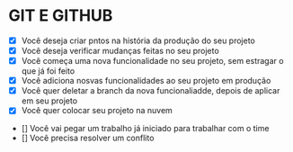 # GIT E GITHUB

- [x] Você deseja criar pntos na história da produção do seu projeto
- [x] Você deseja verificar mudanças feitas no seu projeto
- [x] Você começa uma nova funcionalidade no seu projeto, sem estragar o que já foi feito
- [x] Você adiciona nosvas funcionalidades ao seu projeto em produção
- [x] Você quer deletar a branch da nova funcionaliadde, depois de aplicar em seu projeto
- [x] Você quer colocar seu projeto na nuvem
- [] Você vai pegar um trabalho já iniciado para trabalhar com o time
- [] Você precisa resolver um conflito